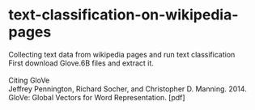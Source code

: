 # text-classification-on-wikipedia-pages
 Collecting text data from wikipedia pages and run text classification
<br>
First download Glove.6B files and extract it.
<br>
<br>
Citing GloVe
<br>
Jeffrey Pennington, Richard Socher, and Christopher D. Manning. 2014. GloVe: Global Vectors for Word Representation. [pdf]

